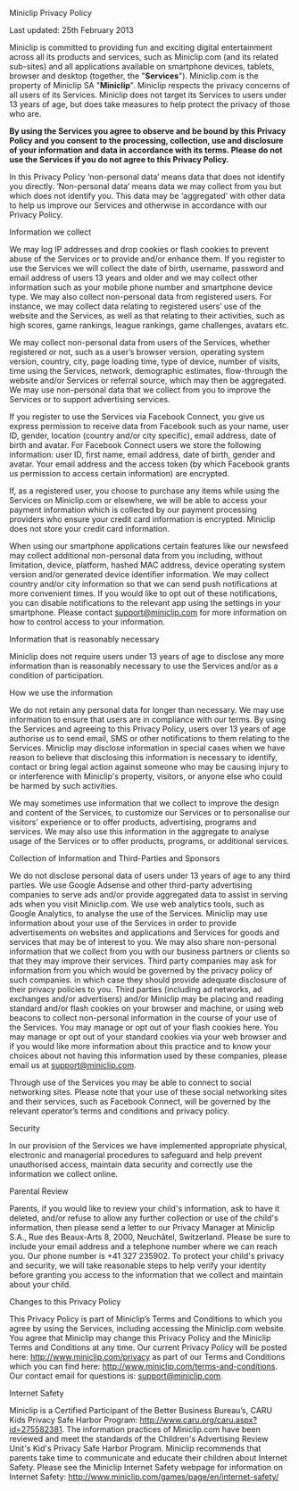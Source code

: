 Miniclip Privacy Policy

Last updated: 25th February 2013

Miniclip is committed to providing fun and exciting digital entertainment across all its products and services, such as Miniclip.com (and its related sub-sites) and all applications available on smartphone devices, tablets, browser and desktop (together, the "**Services**"). Miniclip.com is the property of Miniclip SA "**Miniclip**". Miniclip respects the privacy concerns of all users of its Services. Miniclip does not target its Services to users under 13 years of age, but does take measures to help protect the privacy of those who are.

**By using the Services you agree to observe and be bound by this Privacy Policy and you consent to the processing, collection, use and disclosure of your information and data in accordance with its terms. Please do not use the Services if you do not agree to this Privacy Policy.**

In this Privacy Policy ‘non-personal data’ means data that does not identify you directly. ‘Non-personal data’ means data we may collect from you but which does not identify you. This data may be ‘aggregated’ with other data to help us improve our Services and otherwise in accordance with our Privacy Policy.

Information we collect

We may log IP addresses and drop cookies or flash cookies to prevent abuse of the Services or to provide and/or enhance them. If you register to use the Services we will collect the date of birth, username, password and email address of users 13 years and older and we may collect other information such as your mobile phone number and smartphone device type. We may also collect non-personal data from registered users. For instance, we may collect data relating to registered users’ use of the website and the Services, as well as that relating to their activities, such as high scores, game rankings, league rankings, game challenges, avatars etc.

We may collect non-personal data from users of the Services, whether registered or not, such as a user’s browser version, operating system version, country, city, page loading time, type of device, number of visits, time using the Services, network, demographic estimates, flow-through the website and/or Services or referral source, which may then be aggregated. We may use non-personal data that we collect from you to improve the Services or to support advertising services.

If you register to use the Services via Facebook Connect, you give us express permission to receive data from Facebook such as your name, user ID, gender, location (country and/or city specific), email address, date of birth and avatar. For Facebook Connect users we store the following information: user ID, first name, email address, date of birth, gender and avatar. Your email address and the access token (by which Facebook grants us permission to access certain information) are encrypted.

If, as a registered user, you choose to purchase any items while using the Services on Miniclip.com or elsewhere, we will be able to access your payment information which is collected by our payment processing providers who ensure your credit card information is encrypted. Miniclip does not store your credit card information.

When using our smartphone applications certain features like our newsfeed may collect additional non-personal data from you including, without limitation, device, platform, hashed MAC address, device operating system version and/or generated device identifier information. We may collect country and/or city information so that we can send push notifications at more convenient times. If you would like to opt out of these notifications, you can disable notifications to the relevant app using the settings in your smartphone. Please contact support@miniclip.com for more information on how to control access to your information.

Information that is reasonably necessary

Miniclip does not require users under 13 years of age to disclose any more information than is reasonably necessary to use the Services and/or as a condition of participation.

How we use the information

We do not retain any personal data for longer than necessary. We may use information to ensure that users are in compliance with our terms. By using the Services and agreeing to this Privacy Policy, users over 13 years of age authorise us to send email, SMS or other notifications to them relating to the Services. Miniclip may disclose information in special cases when we have reason to believe that disclosing this information is necessary to identify, contact or bring legal action against someone who may be causing injury to or interference with Miniclip's property, visitors, or anyone else who could be harmed by such activities.

We may sometimes use information that we collect to improve the design and content of the Services, to customize our Services or to personalise our visitors' experience or to offer products, advertising, programs and services. We may also use this information in the aggregate to analyse usage of the Services or to offer products, programs, or additional services.

Collection of Information and Third-Parties and Sponsors

We do not disclose personal data of users under 13 years of age to any third parties. We use Google Adsense and other third-party advertising companies to serve ads and/or provide aggregated data to assist in serving ads when you visit Miniclip.com. We use web analytics tools, such as Google Analytics, to analyse the use of the Services. Miniclip may use information about your use of the Services in order to provide advertisements on websites and applications and Services for goods and services that may be of interest to you. We may also share non-personal information that we collect from you with our business partners or clients so that they may improve their services. Third party companies may ask for information from you which would be governed by the privacy policy of such companies. in which case they should provide adequate disclosure of their privacy policies to you. Third parties (including ad networks, ad exchanges and/or advertisers) and/or Miniclip may be placing and reading standard and/or flash cookies on your browser and machine, or using web beacons to collect non-personal information in the course of your use of the Services. You may manage or opt out of your flash cookies here. You may manage or opt out of your standard cookies via your web browser and if you would like more information about this practice and to know your choices about not having this information used by these companies, please email us at support@miniclip.com.

Through use of the Services you may be able to connect to social networking sites. Please note that your use of these social networking sites and their services, such as Facebook Connect, will be governed by the relevant operator’s terms and conditions and privacy policy.

Security

In our provision of the Services we have implemented appropriate physical, electronic and managerial procedures to safeguard and help prevent unauthorised access, maintain data security and correctly use the information we collect online.

Parental Review

Parents, if you would like to review your child's information, ask to have it deleted, and/or refuse to allow any further collection or use of the child's information, then please send a letter to our Privacy Manager at Miniclip S.A., Rue des Beaux-Arts 8, 2000, Neuchâtel, Switzerland. Please be sure to include your email address and a telephone number where we can reach you. Our phone number is +41 327 235902. To protect your child's privacy and security, we will take reasonable steps to help verify your identity before granting you access to the information that we collect and maintain about your child.

Changes to this Privacy Policy

This Privacy Policy is part of Miniclip’s Terms and Conditions to which you agree by using the Services, including accessing the Miniclip.com website. You agree that Miniclip may change this Privacy Policy and the Miniclip Terms and Conditions at any time. Our current Privacy Policy will be posted here: http://www.miniclip.com/privacy as part of our Terms and Conditions which you can find here: http://www.miniclip.com/terms-and-conditions. Our contact email for questions is: support@miniclip.com.

Internet Safety

Miniclip is a Certified Participant of the Better Business Bureau’s, CARU Kids Privacy Safe Harbor Program: http://www.caru.org/caru.aspx?id=275582381. The information practices of Miniclip.com have been reviewed and meet the standards of the Children's Advertising Review Unit's Kid's Privacy Safe Harbor Program. Miniclip recommends that parents take time to communicate and educate their children about Internet Safety. Please see the Miniclip Internet Safety webpage for information on Internet Safety: http://www.miniclip.com/games/page/en/internet-safety/